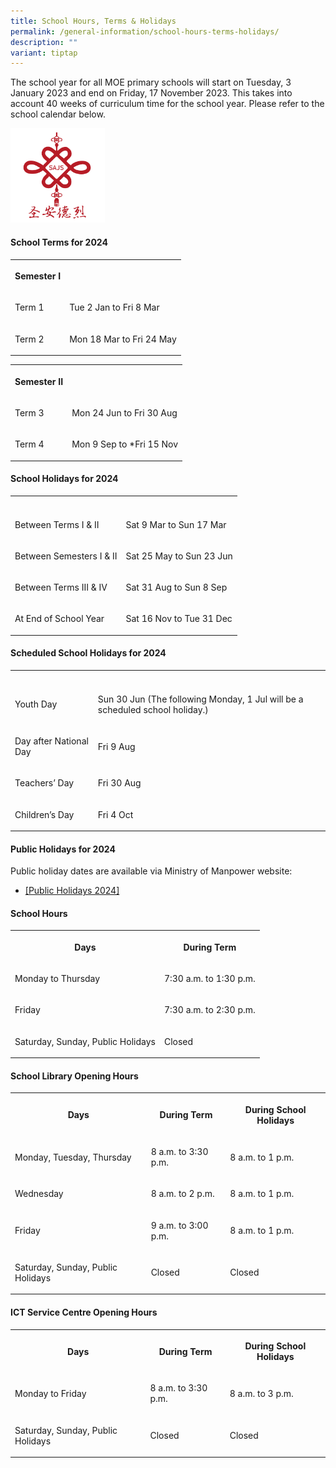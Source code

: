 ```yaml
---
title: School Hours, Terms & Holidays
permalink: /general-information/school-hours-terms-holidays/
description: ""
variant: tiptap
---
```

<p>The school year for all MOE primary schools will start on Tuesday, 3 January
2023 and end on Friday, 17 November 2023. This takes into account 40 weeks
of curriculum time for the school year. Please refer to the school calendar
below.</p>
<p></p><a class="isomer-image-wrapper" href="https://forms.moe.edu.sg/forms/oay8Eo"><img style="width: 30%;" height="auto" width="100%" alt="" src="/images/Chinese_Knot.png"></a>
<p></p>
<h4>School Terms for 2024</h4>
<table>
<tbody>
<tr>
<th rowspan="1" colspan="1">
<p>Semester I</p>
</th>
<th rowspan="1" colspan="1">
<p></p>
</th>
</tr>
<tr>
<td rowspan="1" colspan="1">
<p>Term 1</p>
</td>
<td rowspan="1" colspan="1">
<p>Tue 2 Jan to Fri 8 Mar</p>
</td>
</tr>
<tr>
<td rowspan="1" colspan="1">
<p>Term 2</p>
</td>
<td rowspan="1" colspan="1">
<p>Mon 18 Mar to Fri 24 May</p>
</td>
</tr>
</tbody>
</table>
<table>
<tbody>
<tr>
<th rowspan="1" colspan="1">
<p>Semester II</p>
</th>
<th rowspan="1" colspan="1">
<p></p>
</th>
</tr>
<tr>
<td rowspan="1" colspan="1">
<p>Term 3</p>
</td>
<td rowspan="1" colspan="1">
<p>Mon 24 Jun to Fri 30 Aug</p>
</td>
</tr>
<tr>
<td rowspan="1" colspan="1">
<p>Term 4</p>
</td>
<td rowspan="1" colspan="1">
<p>Mon 9 Sep to *Fri 15 Nov</p>
</td>
</tr>
</tbody>
</table>
<h4>School Holidays for 2024</h4>
<table>
<tbody>
<tr>
<th rowspan="1" colspan="1">
<p></p>
</th>
<th rowspan="1" colspan="1">
<p></p>
</th>
</tr>
<tr>
<td rowspan="1" colspan="1">
<p>Between Terms I &amp; II</p>
</td>
<td rowspan="1" colspan="1">
<p>Sat 9 Mar to Sun 17 Mar</p>
</td>
</tr>
<tr>
<td rowspan="1" colspan="1">
<p>Between Semesters I &amp; II</p>
</td>
<td rowspan="1" colspan="1">
<p>Sat 25 May to Sun 23 Jun</p>
</td>
</tr>
<tr>
<td rowspan="1" colspan="1">
<p>Between Terms III &amp; IV</p>
</td>
<td rowspan="1" colspan="1">
<p>Sat 31 Aug to Sun 8 Sep</p>
</td>
</tr>
<tr>
<td rowspan="1" colspan="1">
<p>At End of School Year</p>
</td>
<td rowspan="1" colspan="1">
<p>Sat 16 Nov to Tue 31 Dec</p>
</td>
</tr>
</tbody>
</table>
<h4>Scheduled School Holidays for 2024</h4>
<table>
<tbody>
<tr>
<th rowspan="1" colspan="1">
<p></p>
</th>
<th rowspan="1" colspan="1">
<p></p>
</th>
</tr>
<tr>
<td rowspan="1" colspan="1">
<p>Youth Day</p>
</td>
<td rowspan="1" colspan="1">
<p>Sun 30 Jun (The following Monday, 1 Jul will be a scheduled school holiday.)</p>
</td>
</tr>
<tr>
<td rowspan="1" colspan="1">
<p>Day after National Day</p>
</td>
<td rowspan="1" colspan="1">
<p>Fri 9 Aug</p>
</td>
</tr>
<tr>
<td rowspan="1" colspan="1">
<p>Teachers’ Day</p>
</td>
<td rowspan="1" colspan="1">
<p>Fri 30 Aug</p>
</td>
</tr>
<tr>
<td rowspan="1" colspan="1">
<p>Children’s Day</p>
</td>
<td rowspan="1" colspan="1">
<p>Fri 4 Oct</p>
</td>
</tr>
</tbody>
</table>
<h4>Public Holidays for 2024</h4>
<p>Public holiday dates are available via Ministry of Manpower website:</p>
<ul data-tight="true" class="tight">
<li>
<p><a href="https://www.mom.gov.sg/newsroom/press-releases/2023/0524-public-holidays-for-2024" rel="noopener noreferrer nofollow" target="_blank">[Public Holidays 2024]</a>
</p>
</li>
</ul>
<h4>School Hours</h4>
<table>
<tbody>
<tr>
<th rowspan="1" colspan="1">
<p>Days</p>
</th>
<th rowspan="1" colspan="1">
<p>During Term</p>
</th>
</tr>
<tr>
<td rowspan="1" colspan="1">
<p>Monday to Thursday</p>
</td>
<td rowspan="1" colspan="1">
<p>7:30 a.m. to 1:30 p.m.</p>
</td>
</tr>
<tr>
<td rowspan="1" colspan="1">
<p>Friday</p>
</td>
<td rowspan="1" colspan="1">
<p>7:30 a.m. to 2:30 p.m.</p>
</td>
</tr>
<tr>
<td rowspan="1" colspan="1">
<p>Saturday, Sunday, Public Holidays</p>
</td>
<td rowspan="1" colspan="1">
<p>Closed</p>
</td>
</tr>
</tbody>
</table>
<h4>School Library Opening Hours</h4>
<table>
<tbody>
<tr>
<th rowspan="1" colspan="1">
<p>Days</p>
</th>
<th rowspan="1" colspan="1">
<p>During Term</p>
</th>
<th rowspan="1" colspan="1">
<p>During School Holidays</p>
</th>
</tr>
<tr>
<td rowspan="1" colspan="1">
<p>Monday, Tuesday, Thursday</p>
</td>
<td rowspan="1" colspan="1">
<p>8 a.m. to 3:30 p.m.</p>
</td>
<td rowspan="1" colspan="1">
<p>8 a.m. to 1 p.m.</p>
</td>
</tr>
<tr>
<td rowspan="1" colspan="1">
<p>Wednesday</p>
</td>
<td rowspan="1" colspan="1">
<p>8 a.m. to 2 p.m.</p>
</td>
<td rowspan="1" colspan="1">
<p>8 a.m. to 1 p.m.</p>
</td>
</tr>
<tr>
<td rowspan="1" colspan="1">
<p>Friday</p>
</td>
<td rowspan="1" colspan="1">
<p>9 a.m. to 3:00 p.m.</p>
</td>
<td rowspan="1" colspan="1">
<p>8 a.m. to 1 p.m.</p>
</td>
</tr>
<tr>
<td rowspan="1" colspan="1">
<p>Saturday, Sunday, Public Holidays</p>
</td>
<td rowspan="1" colspan="1">
<p>Closed</p>
</td>
<td rowspan="1" colspan="1">
<p>Closed</p>
</td>
</tr>
</tbody>
</table>
<h4>ICT Service Centre Opening Hours</h4>
<table>
<tbody>
<tr>
<th rowspan="1" colspan="1">
<p>Days</p>
</th>
<th rowspan="1" colspan="1">
<p>During Term</p>
</th>
<th rowspan="1" colspan="1">
<p>During School Holidays</p>
</th>
</tr>
<tr>
<td rowspan="1" colspan="1">
<p>Monday to Friday</p>
</td>
<td rowspan="1" colspan="1">
<p>8 a.m. to 3:30 p.m.</p>
</td>
<td rowspan="1" colspan="1">
<p>8 a.m. to 3 p.m.</p>
</td>
</tr>
<tr>
<td rowspan="1" colspan="1">
<p>Saturday, Sunday, Public Holidays</p>
</td>
<td rowspan="1" colspan="1">
<p>Closed</p>
</td>
<td rowspan="1" colspan="1">
<p>Closed</p>
</td>
</tr>
</tbody>
</table>
<p></p>